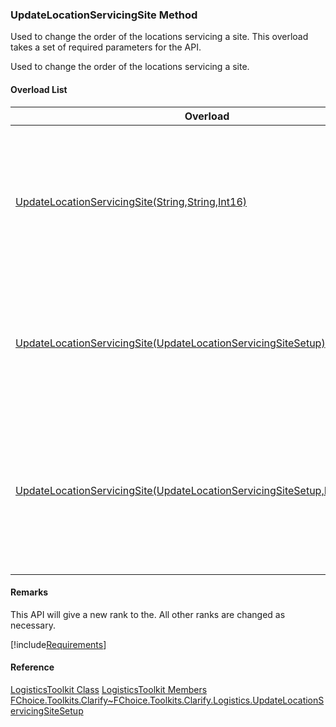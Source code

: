 ### UpdateLocationServicingSite Method

Used to change the order of the locations servicing a site. This overload takes a set of required parameters for the API.

Used to change the order of the locations servicing a site.

#### Overload List

| Overload | Description |
| --- | --- |
| [UpdateLocationServicingSite(String,String,Int16)](FChoice.Toolkits.Clarify~FChoice.Toolkits.Clarify.Logistics.LogisticsToolkit~UpdateLocationServicingSite(String,String,Int16).md) | Used to change the order of the locations servicing a site. This overload takes a set of required parameters for the API.   |
| [UpdateLocationServicingSite(UpdateLocationServicingSiteSetup)](FChoice.Toolkits.Clarify~FChoice.Toolkits.Clarify.Logistics.LogisticsToolkit~UpdateLocationServicingSite(UpdateLocationServicingSiteSetup).md) | Used to change the order of the locations servicing a site. This overload takes a setup object.   |
| [UpdateLocationServicingSite(UpdateLocationServicingSiteSetup,IDbTransaction)](FChoice.Toolkits.Clarify~FChoice.Toolkits.Clarify.Logistics.LogisticsToolkit~UpdateLocationServicingSite(UpdateLocationServicingSiteSetup,IDbTransaction).md) | Used to change the order of the locations servicing a site. This overload takes a setup object and a database transaction.   |

#### Remarks

This API will give a new rank to the. All other ranks are changed as necessary.

[!include[Requirements](../partials/requirements.md)]

#### Reference

[LogisticsToolkit Class](FChoice.Toolkits.Clarify~FChoice.Toolkits.Clarify.Logistics.LogisticsToolkit.md)
[LogisticsToolkit Members](FChoice.Toolkits.Clarify~FChoice.Toolkits.Clarify.Logistics.LogisticsToolkit_members.md)
[FChoice.Toolkits.Clarify~FChoice.Toolkits.Clarify.Logistics.UpdateLocationServicingSiteSetup](FChoice.Toolkits.Clarify~FChoice.Toolkits.Clarify.Logistics.UpdateLocationServicingSiteSetup.md)
